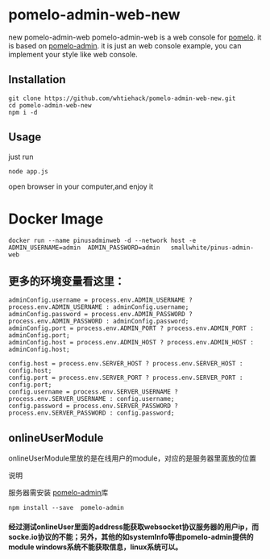 # pomelo-admin-web-new
new pomelo-admin-web
pomelo-admin-web is a web console for [pomelo](https://github.com/NetEase/pomelo). it is based on [pomelo-admin](https://github.com/NetEase/pomelo-admin). it is just an web console example, you can implement your style like web console.

## Installation


```
git clone https://github.com/whtiehack/pomelo-admin-web-new.git
cd pomelo-admin-web-new
npm i -d
```


## Usage
just run

```
node app.js
```

open browser in your computer,and enjoy it

# Docker Image

```
docker run --name pinusadminweb -d --network host -e ADMIN_USERNAME=admin  ADMIN_PASSWORD=admin   smallwhite/pinus-admin-web
```


## 更多的环境变量看这里：
```
adminConfig.username = process.env.ADMIN_USERNAME ? process.env.ADMIN_USERNAME : adminConfig.username;
adminConfig.password = process.env.ADMIN_PASSWORD ? process.env.ADMIN_PASSWORD : adminConfig.password;
adminConfig.port = process.env.ADMIN_PORT ? process.env.ADMIN_PORT : adminConfig.port;
adminConfig.host = process.env.ADMIN_HOST ? process.env.ADMIN_HOST : adminConfig.host;

config.host = process.env.SERVER_HOST ? process.env.SERVER_HOST : config.host;
config.port = process.env.SERVER_PORT ? process.env.SERVER_PORT : config.port;
config.username = process.env.SERVER_USERNAME ? process.env.SERVER_USERNAME : config.username;
config.password = process.env.SERVER_PASSWORD ? process.env.SERVER_PASSWORD : config.password;

```

## onlineUserModule


 onlineUserModule里放的是在线用户的module，对应的是服务器里面放的位置

说明

服务器需安装 [pomelo-admin](https://github.com/NetEase/pomelo-admin)库


```
npm install --save  pomelo-admin
```



#### 经过测试onlineUser里面的address能获取websocket协议服务器的用户ip，而socke.io协议的不能；另外，其他的如systemInfo等由pomelo-admin提供的module windows系统不能获取信息，linux系统可以。
